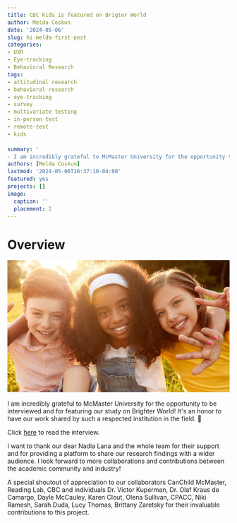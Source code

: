 ```yaml
---
title: CBC Kids is featured on Brigter World
author: Melda Coskun
date: '2024-05-06'
slug: hi-melda-first-post
categories: 
- UXR
- Eye-tracking
- Behavioral Research
tags: 
- attitudinal research
- behavioral research
- eye-tracking
- survey
- multivariate testing
- in-person test
- remote-test
- kids

summary: '
- I am incredibly grateful to McMaster University for the opportunity to be interviewed and for featuring our study on Brighter World! It's an honor to have our work shared by such a respected institution in the field. 🤟'
authors: [Melda Coskun]
lastmod: '2024-05-06T16:37:10-04:00'
featured: yes
projects: []
image:
  caption: ''
  placement: 2
---
```


# Overview

![](CBCKids-980x580.png)

I am incredibly grateful to McMaster University for the opportunity to be interviewed and for featuring our study on Brighter World! It's an honor to have our work shared by such a respected institution in the field. 🤟

Click [here](https://brighterworld.mcmaster.ca/articles/researchers-team-up-with-cbc-kids-to-make-closed-captions-better/) to read the interview.

I want to thank our dear Nadia Lana and the whole team for their support and for providing a platform to share our research findings with a wider audience. I look forward to more collaborations and contributions between the academic community and industry!

A special shoutout of appreciation to our collaborators CanChild McMaster, Reading Lab, CBC and individuals Dr. Victor Kuperman, Dr. Olaf Kraus de Camargo, Dayle McCauley, Karen Clout, Olena Sullivan, CPACC, Niki Ramesh, Sarah Duda, Lucy Thomas, Brittany Zaretsky for their invaluable contributions to this project.
